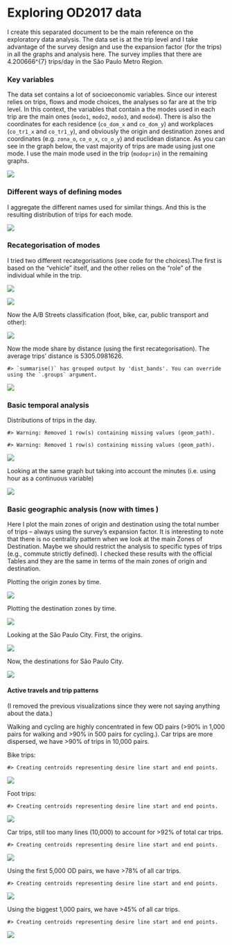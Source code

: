 Exploring OD2017 data
================

I create this separated document to be the main reference on the
exploratory data analysis. The data set is at the trip level and I take
advantage of the survey design and use the expansion factor (for the
trips) in all the graphs and analysis here. The survey implies that
there are 4.200666^{7} trips/day in the São Paulo Metro Region.

### Key variables

The data set contains a lot of socioeconomic variables. Since our
interest relies on trips, flows and mode choices, the analyses so far
are at the trip level. In this context, the variables that contain a the
modes used in each trip are the main ones (`modo1`, `modo2`, `modo3`,
and `modo4`). There is also the coordinates for each residence
(`co_dom_x` and `co_dom_y`) and workplaces (`co_tr1_x` and `co_tr1_y`),
and obviously the origin and destination zones and coordinates
(e.g. `zona_o`, `co_o_x`, `co_o_y`) and euclidean distance. As you can
see in the graph below, the vast majority of trips are made using just
one mode. I use the main mode used in the trip (`modoprin`) in the
remaining graphs.

![](exploring_files/figure-gfm/unnamed-chunk-2-1.png)<!-- -->

### Different ways of defining modes

I aggregate the different names used for similar things. And this is the
resulting distribution of trips for each mode.

![](exploring_files/figure-gfm/unnamed-chunk-3-1.png)<!-- -->

### Recategorisation of modes

I tried two different recategorisations (see code for the choices).The
first is based on the “vehicle” itself, and the other relies on the
“role” of the individual while in the trip.

![](exploring_files/figure-gfm/unnamed-chunk-4-1.png)<!-- -->

![](exploring_files/figure-gfm/unnamed-chunk-5-1.png)<!-- -->

Now the A/B Streets classification (foot, bike, car, public transport
and other):

![](exploring_files/figure-gfm/unnamed-chunk-6-1.png)<!-- -->

Now the mode share by distance (using the first recategorisation). The
average trips’ distance is 5305.0981626.

    #> `summarise()` has grouped output by 'dist_bands'. You can override using the `.groups` argument.

![](exploring_files/figure-gfm/unnamed-chunk-7-1.png)<!-- -->

### Basic temporal analysis

Distributions of trips in the day.

    #> Warning: Removed 1 row(s) containing missing values (geom_path).

    #> Warning: Removed 1 row(s) containing missing values (geom_path).

![](exploring_files/figure-gfm/unnamed-chunk-8-1.png)<!-- -->

Looking at the same graph but taking into account the minutes
(i.e. using hour as a continuous variable)

![](exploring_files/figure-gfm/unnamed-chunk-9-1.png)<!-- -->

### Basic geographic analysis (now with times )

Here I plot the main zones of origin and destination using the total
number of trips – always using the survey’s expansion factor. It is
interesting to note that there is no centrality pattern when we look at
the main Zones of Destination. Maybe we should restrict the analysis to
specific types of trips (e.g., commute strictly defined). I checked
these results with the official Tables and they are the same in terms of
the main zones of origin and destination.

Plotting the origin zones by time.

![](exploring_files/figure-gfm/unnamed-chunk-12-1.png)<!-- -->

Plotting the destination zones by time.

![](exploring_files/figure-gfm/unnamed-chunk-13-1.png)<!-- -->

Looking at the São Paulo City. First, the origins.

![](exploring_files/figure-gfm/unnamed-chunk-14-1.png)<!-- -->

Now, the destinations for São Paulo City.

![](exploring_files/figure-gfm/unnamed-chunk-15-1.png)<!-- -->

#### Active travels and trip patterns

(I removed the previous visualizations since they were not saying
anything about the data.)

Walking and cycling are highly concentrated in few OD pairs (&gt;90% in
1,000 pairs for walking and &gt;90% in 500 pairs for cycling.). Car
trips are more dispersed, we have &gt;90% of trips in 10,000 pairs.

Bike trips:

    #> Creating centroids representing desire line start and end points.

![](exploring_files/figure-gfm/unnamed-chunk-17-1.png)<!-- -->

Foot trips:

    #> Creating centroids representing desire line start and end points.

![](exploring_files/figure-gfm/unnamed-chunk-18-1.png)<!-- -->

Car trips, still too many lines (10,000) to account for &gt;92% of total
car trips.

    #> Creating centroids representing desire line start and end points.

![](exploring_files/figure-gfm/unnamed-chunk-19-1.png)<!-- -->

Using the first 5,000 OD pairs, we have &gt;78% of all car trips.

    #> Creating centroids representing desire line start and end points.

![](exploring_files/figure-gfm/unnamed-chunk-20-1.png)<!-- -->

Using the biggest 1,000 pairs, we have &gt;45% of all car trips.

    #> Creating centroids representing desire line start and end points.

![](exploring_files/figure-gfm/unnamed-chunk-21-1.png)<!-- -->
